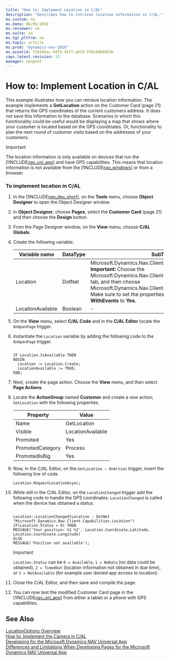 ```yaml
---
title: "How to: Implement Location in C/AL"
description: "Describes how to retrieve location information in C/AL."
ms.custom: na
ms.date: 06/05/2016
ms.reviewer: na
ms.suite: na
ms.tgt_pltfrm: na
ms.topic: article
ms.prod: "dynamics-nav-2018"
ms.assetid: f3419eac-58f5-45f7-a679-5f0c6960953b
caps.latest.revision: 13
manager: edupont
---
```

# How to: Implement Location in C/AL
This example illustrates how you can retrieve location information. The example implements a **GetLocation** action on the Customer Card \(page 21\) that returns the GPS coordinates of the current customers address. It does not save this information to the database. Scenarios in which this functionality could be useful would be displaying a map that shows where your customer is located based on the GPS coordinates. Or, functionality to plan the next round of customer visits based on the addresses of your customers.  

> [!IMPORTANT]  
>  The location information is only available on devices that run the [!INCLUDE[nav_uni_app](includes/nav_uni_app_md.md)] and have GPS capabilities. This means that location information is not available from the [!INCLUDE[nav_windows](includes/nav_windows_md.md)] or from a browser.  

### To implement location in C/AL  

1.  In the [!INCLUDE[nav_dev_short](includes/nav_dev_short_md.md)], on the **Tools** menu, choose **Object Designer** to open the Object Designer window.  

2.  In **Object Designer**, choose **Pages**, select the **Customer Card** \(page 21\) and then choose the **Design** button.  

3.  From the Page Designer window, on the **View** menu, choose **C/AL Globals**.  

4.  Create the following variable:  

    |Variable name|DataType|SubType|  
    |-------------------|--------------|-------------|  
    |Location|DotNet|Microsoft.Dynamics.Nav.Client.Capabilities.LocationProvider **Important:**  Choose the Microsoft.Dynamics.Nav.ClientExtensions dll on the **Server** tab, and then choose Microsoft.Dynamics.Nav.Client.Capabilities.LocationProvider Make sure to set the properties **RunOnClient** and **WithEvents** to **Yes**.|  
    |LocationAvailable|Boolean|-|  

5.  On the **View** menu, select **C/AL Code** and in the **C/AL Editor** locate the `OnOpenPage` trigger.  

6.  Instantiate the `Location` variable by adding the following code to the `OnOpenPage` trigger.  

    ```  

    IF Location.IsAvailable THEN  
    BEGIN  
      Location := Location.Create;  
      LocationAvailable := TRUE;  
    END;  
    ```  

7.  Next, create the page action. Choose the **View** menu, and then select **Page Actions**.  

8.  Locate the **ActionGroup** named **Customer** and create a new action; `GetLocation` with the following properties.  

    |Property|Value|  
    |--------------|-----------|  
    |Name|GetLocation|  
    |Visible|LocationAvailable|  
    |Promoted|Yes|  
    |PromotedCategory|Process|  
    |PromotedIsBig|Yes|  

9. Now, in the C/AL Editor, on the `GetLocation – OnAction` trigger, insert the following line of code.  

    ```  
    Location.RequestLocationAsync;  
    ```  

10. While still in the C/AL Editor, on the `LocationChanged` trigger add the following code to handle the GPS coordinates. `LocationChanged` is called when the device has obtained a status.  

    ```  

    Location::LocationChanged(Location : DotNet "Microsoft.Dynamics.Nav.Client.Capabilities.Location")  
    IF(Location.Status = 0) THEN  
    MESSAGE('Your position: %1 %2', Location.Coordinate.Latitude, Location.Coordinate.Longitude)  
    ELSE  
    MESSAGE('Position not available');  
    ```  

    > [!IMPORTANT]  
    >  `Location.Status` can be `0 = Available`, `1 = NoData` \(no data could be obtained\), `2 = TimedOut` \(location information not obtained in due time\), or `3 = NotAvailable` \(for example user denied app access to location\).  

11. Close the C/AL Editor, and then save and compile the page.  

12. You can now test the modified Customer Card page in the [!INCLUDE[nav_uni_app](includes/nav_uni_app_md.md)] from either a tablet or a phone with GPS capabilities.  

## See Also  
 [LocationOptions Overview](LocationOptions-Overview.md)   
 [How to: Implement the Camera in C/AL](How-to--Implement-the-Camera-in-C-AL.md)   
 [Developing for the Microsoft Dynamics NAV Universal App](Developing-for-the-Microsoft-Dynamics-NAV-Universal-App.md)   
 [Differences and Limitations When Developing Pages for the Microsoft Dynamics NAV Universal App](Differences-and-Limitations-When-Developing-Pages-for-the-Microsoft-Dynamics-NAV-Universal-App.md)
